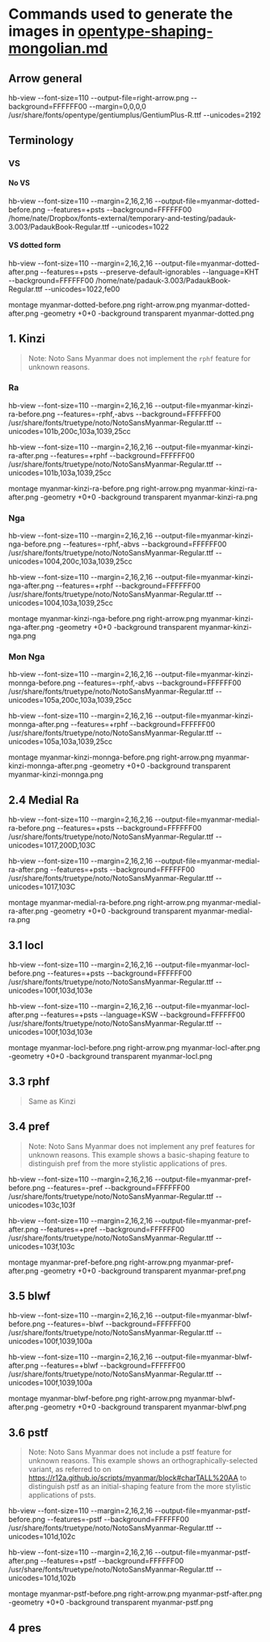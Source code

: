 # Commands used to generate the images in [opentype-shaping-mongolian.md](../../opentype-shaping-mongolian.md)

## Arrow general

hb-view --font-size=110 --output-file=right-arrow.png --background=FFFFFF00 --margin=0,0,0,0 /usr/share/fonts/opentype/gentiumplus/GentiumPlus-R.ttf --unicodes=2192

## Terminology

### VS

#### No VS

hb-view --font-size=110 --margin=2,16,2,16 --output-file=myanmar-dotted-before.png --features=+psts --background=FFFFFF00 /home/nate/Dropbox/fonts-external/temporary-and-testing/padauk-3.003/PadaukBook-Regular.ttf --unicodes=1022

#### VS dotted form

hb-view --font-size=110 --margin=2,16,2,16 --output-file=myanmar-dotted-after.png --features=+psts --preserve-default-ignorables --language=KHT --background=FFFFFF00 /home/nate/padauk-3.003/PadaukBook-Regular.ttf --unicodes=1022,fe00


montage myanmar-dotted-before.png right-arrow.png myanmar-dotted-after.png -geometry +0+0 -background transparent myanmar-dotted.png


## 1. Kinzi

> Note: Noto Sans Myanmar does not implement the `rphf` feature for
> unknown reasons.

### Ra

hb-view --font-size=110 --margin=2,16,2,16 --output-file=myanmar-kinzi-ra-before.png --features=-rphf,-abvs --background=FFFFFF00 /usr/share/fonts/truetype/noto/NotoSansMyanmar-Regular.ttf --unicodes=101b,200c,103a,1039,25cc

hb-view --font-size=110 --margin=2,16,2,16 --output-file=myanmar-kinzi-ra-after.png --features=+rphf --background=FFFFFF00 /usr/share/fonts/truetype/noto/NotoSansMyanmar-Regular.ttf --unicodes=101b,103a,1039,25cc

montage myanmar-kinzi-ra-before.png right-arrow.png myanmar-kinzi-ra-after.png -geometry +0+0 -background transparent myanmar-kinzi-ra.png


### Nga

hb-view --font-size=110 --margin=2,16,2,16 --output-file=myanmar-kinzi-nga-before.png --features=-rphf,-abvs --background=FFFFFF00 /usr/share/fonts/truetype/noto/NotoSansMyanmar-Regular.ttf --unicodes=1004,200c,103a,1039,25cc

hb-view --font-size=110 --margin=2,16,2,16 --output-file=myanmar-kinzi-nga-after.png --features=+rphf --background=FFFFFF00 /usr/share/fonts/truetype/noto/NotoSansMyanmar-Regular.ttf --unicodes=1004,103a,1039,25cc

montage myanmar-kinzi-nga-before.png right-arrow.png myanmar-kinzi-nga-after.png -geometry +0+0 -background transparent myanmar-kinzi-nga.png


### Mon Nga

hb-view --font-size=110 --margin=2,16,2,16 --output-file=myanmar-kinzi-monnga-before.png --features=-rphf,-abvs --background=FFFFFF00 /usr/share/fonts/truetype/noto/NotoSansMyanmar-Regular.ttf --unicodes=105a,200c,103a,1039,25cc

hb-view --font-size=110 --margin=2,16,2,16 --output-file=myanmar-kinzi-monnga-after.png --features=+rphf --background=FFFFFF00 /usr/share/fonts/truetype/noto/NotoSansMyanmar-Regular.ttf --unicodes=105a,103a,1039,25cc

montage myanmar-kinzi-monnga-before.png right-arrow.png myanmar-kinzi-monnga-after.png -geometry +0+0 -background transparent myanmar-kinzi-monnga.png


## 2.4 Medial Ra

hb-view --font-size=110 --margin=2,16,2,16 --output-file=myanmar-medial-ra-before.png --features=+psts --background=FFFFFF00 /usr/share/fonts/truetype/noto/NotoSansMyanmar-Regular.ttf --unicodes=1017,200D,103C

hb-view --font-size=110 --margin=2,16,2,16 --output-file=myanmar-medial-ra-after.png --features=+psts --background=FFFFFF00 /usr/share/fonts/truetype/noto/NotoSansMyanmar-Regular.ttf --unicodes=1017,103C

montage myanmar-medial-ra-before.png right-arrow.png myanmar-medial-ra-after.png -geometry +0+0 -background transparent myanmar-medial-ra.png


## 3.1 locl

hb-view --font-size=110 --margin=2,16,2,16 --output-file=myanmar-locl-before.png --features=+psts --background=FFFFFF00 /usr/share/fonts/truetype/noto/NotoSansMyanmar-Regular.ttf --unicodes=100f,103d,103e

hb-view --font-size=110 --margin=2,16,2,16 --output-file=myanmar-locl-after.png --features=+psts --language=KSW --background=FFFFFF00 /usr/share/fonts/truetype/noto/NotoSansMyanmar-Regular.ttf --unicodes=100f,103d,103e

montage myanmar-locl-before.png right-arrow.png myanmar-locl-after.png -geometry +0+0 -background transparent myanmar-locl.png


## 3.3 rphf

> Same as Kinzi


## 3.4 pref

> Note: Noto Sans Myanmar does not implement any pref features for
> unknown reasons. This example shows a basic-shaping feature to
> distinguish pref from the more stylistic applications of pres.

hb-view --font-size=110 --margin=2,16,2,16 --output-file=myanmar-pref-before.png --features=-pref  --background=FFFFFF00 /usr/share/fonts/truetype/noto/NotoSansMyanmar-Regular.ttf --unicodes=103c,103f

hb-view --font-size=110 --margin=2,16,2,16 --output-file=myanmar-pref-after.png --features=+pref  --background=FFFFFF00 /usr/share/fonts/truetype/noto/NotoSansMyanmar-Regular.ttf --unicodes=103f,103c

montage myanmar-pref-before.png right-arrow.png myanmar-pref-after.png -geometry +0+0 -background transparent myanmar-pref.png


## 3.5 blwf

hb-view --font-size=110 --margin=2,16,2,16 --output-file=myanmar-blwf-before.png --features=-blwf  --background=FFFFFF00 /usr/share/fonts/truetype/noto/NotoSansMyanmar-Regular.ttf --unicodes=100f,1039,100a

hb-view --font-size=110 --margin=2,16,2,16 --output-file=myanmar-blwf-after.png --features=+blwf  --background=FFFFFF00 /usr/share/fonts/truetype/noto/NotoSansMyanmar-Regular.ttf --unicodes=100f,1039,100a

montage myanmar-blwf-before.png right-arrow.png myanmar-blwf-after.png -geometry +0+0 -background transparent myanmar-blwf.png


## 3.6 pstf

> Note: Noto Sans Myanmar does not include a pstf feature for unknown
> reasons. This example shows an orthographically-selected variant, as
> referred to on
> https://r12a.github.io/scripts/myanmar/block#charTALL%20AA to
> distinguish pstf as an initial-shaping feature from the more
> stylistic applications of psts.

hb-view --font-size=110 --margin=2,16,2,16 --output-file=myanmar-pstf-before.png --features=-pstf  --background=FFFFFF00 /usr/share/fonts/truetype/noto/NotoSansMyanmar-Regular.ttf --unicodes=101d,102c

hb-view --font-size=110 --margin=2,16,2,16 --output-file=myanmar-pstf-after.png --features=+pstf  --background=FFFFFF00 /usr/share/fonts/truetype/noto/NotoSansMyanmar-Regular.ttf --unicodes=101d,102b

montage myanmar-pstf-before.png right-arrow.png myanmar-pstf-after.png -geometry +0+0 -background transparent myanmar-pstf.png


## 4 pres 














